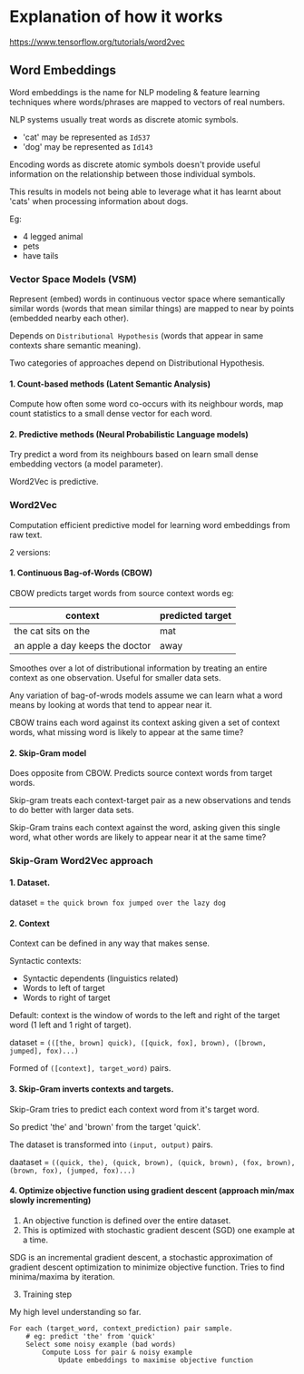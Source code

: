 # Explanation of how it works

https://www.tensorflow.org/tutorials/word2vec

## Word Embeddings

Word embeddings is the name for NLP modeling & feature learning techniques where words/phrases are mapped to vectors of real numbers.

NLP systems usually treat words as discrete atomic symbols.

- 'cat' may be represented as `Id537`
- 'dog' may be represented as `Id143`

Encoding words as discrete atomic symbols doesn't provide useful information on the relationship between those individual symbols.

This results in models not being able to leverage what it has learnt about 'cats' when processing information about dogs.

Eg:
- 4 legged animal
- pets
- have tails


### Vector Space Models (VSM)

Represent (embed) words in continuous vector space where semantically similar words (words that mean similar things) are mapped to near by points (embedded nearby each other).

Depends on `Distributional Hypothesis` (words that appear in same contexts share semantic meaning).

Two categories of approaches depend on Distributional Hypothesis.

#### 1. Count-based methods (Latent Semantic Analysis)
Compute how often some word co-occurs with its neighbour words, map count statistics to a small dense vector for each word.

#### 2. Predictive methods (Neural Probabilistic Language models)
Try predict a word from its neighbours based on learn small dense embedding vectors (a model parameter).

Word2Vec is predictive.

### Word2Vec

Computation efficient predictive model for learning word embeddings from raw text.

2 versions:

#### 1. Continuous Bag-of-Words (CBOW)
CBOW predicts target words from source context words eg:

| context | predicted target |
| --- | --- |
| the cat sits on the | mat |
| an apple a day keeps the doctor | away |

Smoothes over a lot of distributional information by treating an entire context as one observation.
Useful for smaller data sets.

Any variation of bag-of-wrods models assume we can learn what a word means by looking at words that tend to appear near it.

CBOW trains each word against its context asking given a set of context words, what missing word is likely to appear at the same time?

#### 2. Skip-Gram model
Does opposite from CBOW. Predicts source context words from target words.

Skip-gram treats each context-target pair as a new observations and tends to do better with larger data sets.

Skip-Gram trains each context against the word, asking given this single word, what other words are likely to appear near it at the same time?

### Skip-Gram Word2Vec approach

#### 1. Dataset.

dataset = `the quick brown fox jumped over the lazy dog`

#### 2. Context

Context can be defined in any way that makes sense.

Syntactic contexts:
- Syntactic dependents (linguistics related)
- Words to left of target
- Words to right of target

Default: context is the window of words to the left and right of the target word (1 left and 1 right of target).

dataset = `(([the, brown] quick), ([quick, fox], brown), ([brown, jumped], fox)...)`

Formed of `([context], target_word)` pairs.

#### 3. Skip-Gram inverts contexts and targets.

Skip-Gram tries to predict each context word from it's target word.

So predict 'the' and 'brown' from the target 'quick'.

The dataset is transformed into `(input, output)` pairs.

daataset = `((quick, the), (quick, brown), (quick, brown), (fox, brown), (brown, fox), (jumped, fox)...)`

#### 4. Optimize objective function using gradient descent (approach min/max slowly incrementing)

1. An objective function is defined over the entire dataset.
2. This is optimized with stochastic gradient descent (SGD) one example at a time.

SDG is an incremental gradient descent, a stochastic approximation of gradient descent optimization to minimize objective function. Tries to find minima/maxima by iteration.

3. Training step

My high level understanding so far.
```
For each (target_word, context_prediction) pair sample.
    # eg: predict 'the' from 'quick'
    Select some noisy example (bad words)
        Compute Loss for pair & noisy example
            Update embeddings to maximise objective function
```
